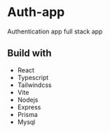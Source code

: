 # Auth-app
Authentication app full stack app 
## Build with 
* React
* Typescript
* Tailwindcss
* Vite
* Nodejs
* Express
* Prisma
* Mysql

